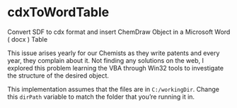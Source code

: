 # cdxToWordTable
Convert SDF to cdx format and insert ChemDraw Object in a Microsoft Word ( docx ) Table

This issue arises yearly for our Chemists as they write patents and every year, they complain about it.  Not finding any solutions on the web, I explored this problem learning the VBA through Win32 tools to investigate the structure of the desired object.

This implementation assumes that the files are in `C:/workingDir`.  Change this `dirPath` variable to match the folder that you’re running it in.





